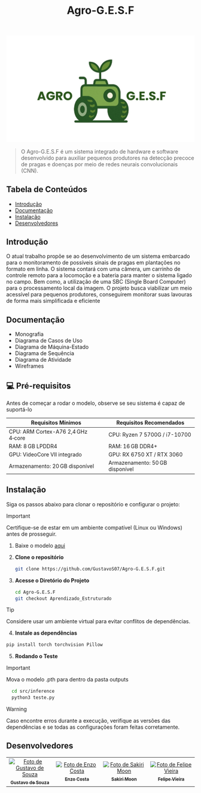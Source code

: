 
<div align="center">
  <h1>Agro-G.E.S.F</h1>
</div>
<br>

<p align="center">
  <a href="https://github.com/gustavoventieri/SecondVision">
    <img alt="AgroGESF Logo" title="GitPoint" src="Imagens_readme/Logo.jpg" width="750">
  </a>
</p>

> O Agro-G.E.S.F é um sistema integrado de hardware e software desenvolvido para auxiliar pequenos produtores na detecção precoce de pragas e doenças por meio de redes neurais convolucionais (CNN).
## Tabela de Conteúdos

- [Introdução](#Introdução)
- [Documentação](#Documentação)
- [Instalação](#Instalação)
- [Desenvolvedores](#Desenvolvedores)

## Introdução

O atual trabalho propõe se ao desenvolvimento de um sistema embarcado para o
monitoramento de possíveis sinais de pragas em plantações no formato em linha. O
sistema contará com uma câmera, um carrinho de controle remoto para a locomoção e a bateria para manter o sistema ligado no campo.
Bem como, a utilização de uma SBC (Single Board
Computer) para o processamento local da imagem. O projeto busca viabilizar um meio acessível para pequenos
produtores, conseguirem monitorar suas lavouras de forma mais simplificada e
eficiente


## Documentação

* Monografia
* Diagrama de Casos de Uso
* Diagrama de Máquina-Estado
* Diagrama de Sequência
* Diagrama de Atividade
* Wireframes

## 💻 Pré-requisitos

Antes de começar a rodar o modelo, observe se seu sistema é capaz de suportá-lo

| Requisitos Mínimos | Requisitos Recomendados |
|------------------------------------|---------------------------------------|
| CPU: ARM Cortex-A76 2,4 GHz 4‑core  | CPU: Ryzen 7 5700G / i7-10700        |
| RAM: 8 GB LPDDR4                   | RAM: 16 GB DDR4+                     |
| GPU: VideoCore VII integrado       | GPU: RX 6750 XT / RTX 3060           |
| Armazenamento: 20 GB disponível          | Armazenamento: 50 GB disponível            |

## Instalação

Siga os passos abaixo para clonar o repositório e configurar o projeto:

> [!IMPORTANT]
> Certifique-se de estar em um ambiente compatível (Linux ou Windows) antes de prosseguir.
1. Baixe o modelo  <a href="https://github.com/GustavoS07/Agro-G.E.S.F/releases/tag/v1.0.0-pre">aqui</a>

2. **Clone o repositório**
   ```bash
   git clone https://github.com/GustavoS07/Agro-G.E.S.F.git
   ```
3. **Acesse o Diretório do Projeto**
    ```bash
   cd Agro-G.E.S.F
   git checkout Aprendizado_Estruturado
   ```
> [!TIP]
> Considere usar um ambiente virtual para evitar conflitos de dependências.
  4. **Instale as dependências**
  ```bash
  pip install torch torchvision Pillow
  ```

  5. **Rodando o Teste**
> [!IMPORTANT]
> Mova o modelo .pth para dentro da pasta outputs
  ```bash
    cd src/inference
    python3 teste.py
  ```
>[!WARNING]
>Caso encontre erros durante a execução, verifique as versões das dependências e se todas as configurações foram feitas corretamente.



## Desenvolvedores

<table width="100%">
  <tr>
    <td align="center" style="width: 25%;">
      <a href="https://github.com/GustavoS07" title="Perfil de Gustavo de Souza">
        <img src="https://avatars.githubusercontent.com/u/133404275?v=4" width="100px;" alt="Foto de Gustavo de Souza"/><br>
        <sub><b>Gustavo de Souza</b></sub>
      </a>
    </td>
    <td align="center" style="width: 25%;">
      <a href="https://github.com/EnzoCostaPaz" title="Perfil de Enzo Costa">
        <img src="https://avatars.githubusercontent.com/u/133404019?v=4" width="100px;" alt="Foto de Enzo Costa"/><br>
        <sub><b>Enzo Costa</b></sub>
      </a>
    </td>
    <td align="center" style="width: 25%;">
      <a href="https://github.com/osakirii" title="Perfil de Sakiri Moon">
        <img src="https://avatars.githubusercontent.com/u/68735816?v=4" width="100px;" alt="Foto de Sakiri Moon"/><br>
        <sub><b>Sakiri Moon</b></sub>
      </a>
    </td>
    <td align="center" style="width: 25%;">
      <a href="https://github.com/lipedeoliveira" title="Perfil de Felipe Vieira">
        <img src="https://avatars.githubusercontent.com/u/129530532?v=4" width="100px;" alt="Foto de Felipe Vieira"/><br>
        <sub><b>Felipe Vieira</b></sub>
      </a>
    </td>
  </tr>
</table>
